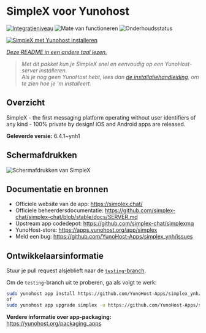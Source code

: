 <!--
NB: Deze README is automatisch gegenereerd door <https://github.com/YunoHost/apps/tree/master/tools/readme_generator>
Hij mag NIET handmatig aangepast worden.
-->

# SimpleX voor Yunohost

[![Integratieniveau](https://apps.yunohost.org/badge/integration/simplex)](https://ci-apps.yunohost.org/ci/apps/simplex/)
![Mate van functioneren](https://apps.yunohost.org/badge/state/simplex)
![Onderhoudsstatus](https://apps.yunohost.org/badge/maintained/simplex)

[![SimpleX met Yunohost installeren](https://install-app.yunohost.org/install-with-yunohost.svg)](https://install-app.yunohost.org/?app=simplex)

*[Deze README in een andere taal lezen.](./ALL_README.md)*

> *Met dit pakket kun je SimpleX snel en eenvoudig op een YunoHost-server installeren.*  
> *Als je nog geen YunoHost hebt, lees dan [de installatiehandleiding](https://yunohost.org/install), om te zien hoe je 'm installeert.*

## Overzicht

SimpleX - the first messaging platform operating without user identifiers of any kind - 100% private by design! iOS and Android apps are released.

**Geleverde versie:** 6.4.1~ynh1

## Schermafdrukken

![Schermafdrukken van SimpleX](./doc/screenshots/conversation.png)

## Documentatie en bronnen

- Officiele website van de app: <https://simplex.chat/>
- Officiele beheerdersdocumentatie: <https://github.com/simplex-chat/simplex-chat/blob/stable/docs/SERVER.md>
- Upstream app codedepot: <https://github.com/simplex-chat/simplexmq>
- YunoHost-store: <https://apps.yunohost.org/app/simplex>
- Meld een bug: <https://github.com/YunoHost-Apps/simplex_ynh/issues>

## Ontwikkelaarsinformatie

Stuur je pull request alsjeblieft naar de [`testing`-branch](https://github.com/YunoHost-Apps/simplex_ynh/tree/testing).

Om de `testing`-branch uit te proberen, ga als volgt te werk:

```bash
sudo yunohost app install https://github.com/YunoHost-Apps/simplex_ynh/tree/testing --debug
of
sudo yunohost app upgrade simplex -u https://github.com/YunoHost-Apps/simplex_ynh/tree/testing --debug
```

**Verdere informatie over app-packaging:** <https://yunohost.org/packaging_apps>
